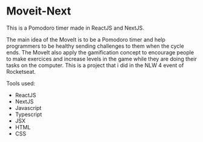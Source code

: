 # Moveit-Next

 This is a Pomodoro timer made in ReactJS and NextJS.

 The main idea of the MoveIt is to be a Pomodoro timer and help programmers to be healthy sending challenges to them when the cycle ends. The MoveIt also apply the gamification concept to encourage people to make exercices and increase levels in the game while they are doing their tasks on the computer. This is a project that i did in the NLW 4 event of Rocketseat.

Tools used:

 - ReactJS
 - NextJS
 - Javascript
 - Typescript
 - JSX
 - HTML
 - CSS